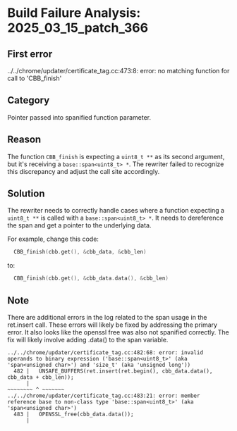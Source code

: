 # Build Failure Analysis: 2025_03_15_patch_366

## First error

../../chrome/updater/certificate_tag.cc:473:8: error: no matching function for call to 'CBB_finish'

## Category
Pointer passed into spanified function parameter.

## Reason
The function `CBB_finish` is expecting a `uint8_t **` as its second argument, but it's receiving a `base::span<uint8_t> *`. The rewriter failed to recognize this discrepancy and adjust the call site accordingly.

## Solution
The rewriter needs to correctly handle cases where a function expecting a `uint8_t **` is called with a `base::span<uint8_t> *`. It needs to dereference the span and get a pointer to the underlying data.

For example, change this code:

```c++
  CBB_finish(cbb.get(), &cbb_data, &cbb_len)
```

to:

```c++
  CBB_finish(cbb.get(), &cbb_data.data(), &cbb_len)
```

## Note
There are additional errors in the log related to the span usage in the ret.insert call. These errors will likely be fixed by addressing the primary error. It also looks like the openssl free was also not spanified correctly. The fix will likely involve adding .data() to the span variable.

```
../../chrome/updater/certificate_tag.cc:482:68: error: invalid operands to binary expression ('base::span<uint8_t>' (aka 'span<unsigned char>') and 'size_t' (aka 'unsigned long'))
  482 |   UNSAFE_BUFFERS(ret.insert(ret.begin(), cbb_data.data(), cbb_data + cbb_len));
      |                                                           ~~~~~~~~ ^ ~~~~~~~
../../chrome/updater/certificate_tag.cc:483:21: error: member reference base to non-class type 'base::span<uint8_t>' (aka 'span<unsigned char>')
  483 |   OPENSSL_free(cbb_data.data());
      |